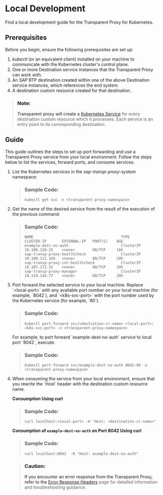 <!-- loiobcbcd9f682bf4ff58c8cc4e5412abf23 -->

# Local Development

Find a local development guide for the Transparent Proxy for Kubernetes.



<a name="loiobcbcd9f682bf4ff58c8cc4e5412abf23__section_mky_zmc_3cc"/>

## Prerequisites

Before you begin, ensure the following prerequisites are set up:

1.  *kubectl* \(or an equivalent client\) installed on your machine to communicate with the Kubernetes cluster's control plane.
2.  One or more Destination service instances that the Transparent Proxy can work with.
3.  An SAP BTP destination created within one of the above Destination service instances, which references the end system.
4.  A destination custom resource created for that destination.

> ### Note:  
> Transparent proxy will create a [Kubernetes Service](https://kubernetes.io/docs/concepts/services-networking/service/) for every destination custom resource which it processes. Each service is an entry point to its corresponding destination.



<a name="loiobcbcd9f682bf4ff58c8cc4e5412abf23__section_sss_zmc_3cc"/>

## Guide

This guide outlines the steps to set up port forwarding and use a Transparent Proxy service from your local environment. Follow the steps below to list the services, forward ports, and consume services.

1.  List the Kubernetes services in the *sap-transp-proxy-system* namespace:

    > ### Sample Code:  
    > ```
    > kubectl get svc -n <transparent-proxy-namespace>
    > ```

2.  Get the name of the desired service from the result of the execution of the previous command:

    > ### Sample Code:  
    > ```
    > NAME                                        TYPE        CLUSTER-IP       EXTERNAL-IP   PORT(S)    AGE
    > example-dest-no-auth                        ClusterIP   10.108.120.25    <none>        80/TCP     16h
    > sap-transp-proxy-healthcheck                ClusterIP   10.109.111.169   <none>        80/TCP     20h
    > sap-transp-proxy-int-healthcheck            ClusterIP   10.107.172.32    <none>        80/TCP     20h
    > sap-transp-proxy-manager                    ClusterIP   10.110.144.77    <none>        80/TCP     20h
    > ```

3.  Port forward the selected service to your local machine. Replace \`<local-port\>\` with any available port number on your local machine \(for example, \`8042\`\), and \`<k8s-svc-port\>\` with the port number used by the Kubernetes service \(for example, \`80\`\).

    > ### Sample Code:  
    > ```
    > kubectl port-forward svc/<destiation-cr-name> <local-port>:<k8s-svc-port> -n <transparent-proxy-namespace>
    > ```

    For example, to port forward \`example-dest-no-auth\` service to local port \`8042\`, execute:

    > ### Sample Code:  
    > ```
    > kubectl port-forward svc/example-dest-no-auth 8042:80 -n <transparent-proxy-namespace>
    > ```

4.  When consuming the service from your local environment, ensure that you rewrite the \`Host\` header with the destination custom resource name.

    **Consumption Using curl**

    > ### Sample Code:  
    > ```
    > curl localhost:<local-port> -H "Host: <destination-cr-name>"
    > ```

    **Consumption of `example-dest-no-auth` on Port 8042 Using curl** 

    > ### Sample Code:  
    > ```
    > curl localhost:8042  -H "Host: example-dest-no-auth"
    > ```

    > ### Caution:  
    > If you encounter an error response from the Transparent Proxy, refer to the [Error Response Headers](error-response-headers-2b3a572.md) page for detailed information and troubleshooting guidance.


